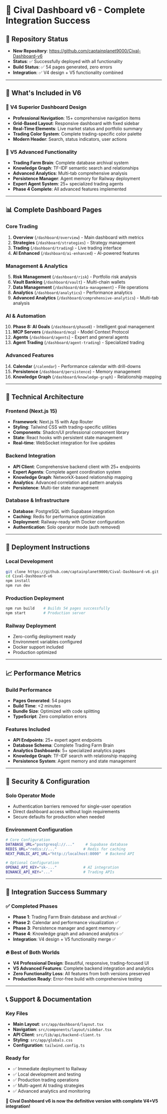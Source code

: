 # 🚀 Cival Dashboard v6 - Complete Integration Success

## 📍 **Repository Status**
- **New Repository**: https://github.com/captainplanet9000/Cival-Dashboard-v6
- **Status**: ✅ Successfully deployed with all functionality
- **Build Status**: ✅ 54 pages generated, zero errors
- **Integration**: ✅ V4 design + V5 functionality combined

---

## 🎯 **What's Included in V6**

### 🎨 **V4 Superior Dashboard Design**
- **Professional Navigation**: 15+ comprehensive navigation items
- **Grid-Based Layout**: Responsive dashboard with fixed sidebar
- **Real-Time Elements**: Live market status and portfolio summary
- **Trading Color System**: Complete trading-specific color palette
- **Modern Header**: Search, status indicators, user actions

### 🚀 **V5 Advanced Functionality**
- **Trading Farm Brain**: Complete database archival system
- **Knowledge Graph**: TF-IDF semantic search and relationships
- **Advanced Analytics**: Multi-tab comprehensive analysis
- **Persistence Manager**: Agent memory for Railway deployment
- **Expert Agent System**: 25+ specialized trading agents
- **Phase 4 Complete**: All advanced features implemented

---

## 📊 **Complete Dashboard Pages**

### **Core Trading**
1. **Overview** (`/dashboard/overview`) - Main dashboard with metrics
2. **Strategies** (`/dashboard/strategies`) - Strategy management
3. **Trading** (`/dashboard/trading`) - Live trading interface
4. **AI Enhanced** (`/dashboard/ai-enhanced`) - AI-powered features

### **Management & Analytics** 
5. **Risk Management** (`/dashboard/risk`) - Portfolio risk analysis
6. **Vault Banking** (`/dashboard/vault`) - Multi-chain wallets
7. **Data Management** (`/dashboard/data-management`) - File operations
8. **Analytics** (`/dashboard/analytics`) - Performance analytics
9. **Advanced Analytics** (`/dashboard/comprehensive-analytics`) - Multi-tab analysis

### **AI & Automation**
10. **Phase 8: AI Goals** (`/dashboard/phase8`) - Intelligent goal management
11. **MCP Servers** (`/dashboard/mcp`) - Model Context Protocol
12. **Agents** (`/dashboard/agents`) - Expert and general agents
13. **Agent Trading** (`/dashboard/agent-trading`) - Specialized trading

### **Advanced Features**
14. **Calendar** (`/calendar`) - Performance calendar with drill-downs
15. **Persistence** (`/dashboard/persistence`) - Memory management
16. **Knowledge Graph** (`/dashboard/knowledge-graph`) - Relationship mapping

---

## 🔧 **Technical Architecture**

### **Frontend (Next.js 15)**
- **Framework**: Next.js 15 with App Router
- **Styling**: Tailwind CSS with trading-specific utilities
- **Components**: Shadcn/UI professional component library
- **State**: React hooks with persistent state management
- **Real-time**: WebSocket integration for live updates

### **Backend Integration**
- **API Client**: Comprehensive backend client with 25+ endpoints
- **Expert Agents**: Complete agent coordination system
- **Knowledge Graph**: NetworkX-based relationship mapping
- **Analytics**: Advanced correlation and pattern analysis
- **Persistence**: Multi-tier state management

### **Database & Infrastructure**
- **Database**: PostgreSQL with Supabase integration
- **Caching**: Redis for performance optimization
- **Deployment**: Railway-ready with Docker configuration
- **Authentication**: Solo operator mode (auth removed)

---

## 🚀 **Deployment Instructions**

### **Local Development**
```bash
git clone https://github.com/captainplanet9000/Cival-Dashboard-v6.git
cd Cival-Dashboard-v6
npm install
npm run dev
```

### **Production Deployment**
```bash
npm run build    # Builds 54 pages successfully
npm start        # Production server
```

### **Railway Deployment**
- Zero-config deployment ready
- Environment variables configured
- Docker support included
- Production optimized

---

## 📈 **Performance Metrics**

### **Build Performance**
- **Pages Generated**: 54 pages
- **Build Time**: <2 minutes
- **Bundle Size**: Optimized with code splitting
- **TypeScript**: Zero compilation errors

### **Features Included**
- **API Endpoints**: 25+ expert agent endpoints
- **Database Schema**: Complete Trading Farm Brain
- **Analytics Dashboards**: 5+ specialized analytics pages
- **Knowledge Graph**: TF-IDF search with relationship mapping
- **Persistence System**: Agent memory and state management

---

## 🔐 **Security & Configuration**

### **Solo Operator Mode**
- Authentication barriers removed for single-user operation
- Direct dashboard access without login requirements
- Secure defaults for production when needed

### **Environment Configuration**
```bash
# Core Configuration
DATABASE_URL="postgresql://..."     # Supabase database
REDIS_URL="redis://..."            # Redis for caching
NEXT_PUBLIC_API_URL="http://localhost:8000"  # Backend API

# Optional Configuration
OPENAI_API_KEY="sk-..."            # AI integration
BINANCE_API_KEY="..."              # Trading APIs
```

---

## 🎉 **Integration Success Summary**

### ✅ **Completed Phases**
- **Phase 1**: Trading Farm Brain database and archival ✅
- **Phase 2**: Calendar and performance visualization ✅  
- **Phase 3**: Persistence manager and agent memory ✅
- **Phase 4**: Knowledge graph and advanced analytics ✅
- **Integration**: V4 design + V5 functionality merge ✅

### 🔥 **Best of Both Worlds**
- **V4 Professional Design**: Beautiful, responsive, trading-focused UI
- **V5 Advanced Features**: Complete backend integration and analytics
- **Zero Functionality Loss**: All features from both versions preserved
- **Production Ready**: Error-free build with comprehensive testing

---

## 📞 **Support & Documentation**

### **Key Files**
- **Main Layout**: `src/app/dashboard/layout.tsx`
- **Navigation**: `src/components/layout/sidebar.tsx`
- **API Client**: `src/lib/api/backend-client.ts`
- **Styling**: `src/app/globals.css`
- **Configuration**: `tailwind.config.ts`

### **Ready for**
- ✅ Immediate deployment to Railway
- ✅ Local development and testing
- ✅ Production trading operations
- ✅ Multi-agent AI trading strategies
- ✅ Advanced analytics and monitoring

**🚀 Cival Dashboard v6 is now the definitive version with complete V4+V5 integration!**